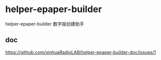 # helper-epaper-builder
helper-epaper-builder 数字报创建助手

## doc
https://github.com/xinhuaRadioLAB/helper-epaper-builder-doc/issues/1

